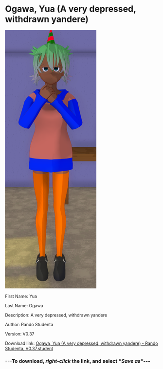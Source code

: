 # Ogawa, Yua (A very depressed, withdrawn yandere)

<img src = "https://raw.githubusercontent.com/Arbiter1223/Daigaku-Gurashi-Custom-Students/master/Students/Files/Ogawa%2C%20Yua%20(A%20very%20depressed%2C%20withdrawn%20yandere).png">

First Name: Yua

Last Name: Ogawa

Description: A very depressed, withdrawn yandere

Author: Rando Studenta

Version: V0.37

Download link: <a href="https://raw.githubusercontent.com/Arbiter1223/Daigaku-Gurashi-Custom-Students/master/Students/Files/Ogawa%2C%20Yua%20(A%20very%20depressed%2C%20withdrawn%20yandere)%20-%20Rando%20Studenta%2C%20V0.37.student">Ogawa, Yua (A very depressed, withdrawn yandere) - Rando Studenta, V0.37.student</a>

### ---**To download, _right-click_ the link, and select _"Save as"_**---
